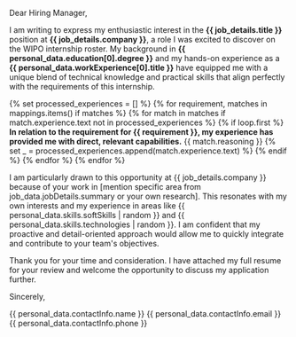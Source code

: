 Dear Hiring Manager,

I am writing to express my enthusiastic interest in the **{{ job_details.title }}** position at **{{ job_details.company }}**, a role I was excited to discover on the WIPO internship roster. My background in **{{ personal_data.education[0].degree }}** and my hands-on experience as a **{{ personal_data.workExperience[0].title }}** have equipped me with a unique blend of technical knowledge and practical skills that align perfectly with the requirements of this internship.

{% set processed_experiences = [] %}
{% for requirement, matches in mappings.items() if matches %}
    {% for match in matches if match.experience.text not in processed_experiences %}
        {% if loop.first %}
**In relation to the requirement for {{ requirement }}, my experience has provided me with direct, relevant capabilities.** {{ match.reasoning }}
            {% set _ = processed_experiences.append(match.experience.text) %}
        {% endif %}
    {% endfor %}
{% endfor %}

I am particularly drawn to this opportunity at {{ job_details.company }} because of your work in [mention specific area from job_data.jobDetails.summary or your own research]. This resonates with my own interests and my experience in areas like {{ personal_data.skills.softSkills | random }} and {{ personal_data.skills.technologies | random }}. I am confident that my proactive and detail-oriented approach would allow me to quickly integrate and contribute to your team's objectives.

Thank you for your time and consideration. I have attached my full resume for your review and welcome the opportunity to discuss my application further.

Sincerely,

{{ personal_data.contactInfo.name }}
{{ personal_data.contactInfo.email }}
{{ personal_data.contactInfo.phone }} 